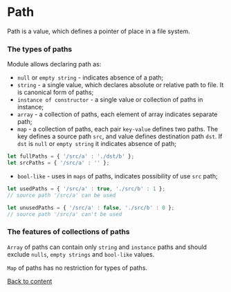 # Path

Path is a value, which defines a pointer of place in a file system.

### The types of paths

Module allows declaring path as:

- `null` or `empty string` - indicates absence of a path;
- `string` - a single value, which declares absolute or relative path to file. It is canonical form of paths;
- `instance of constructor` - a single value or collection of paths in instance;
- `array` - a collection of paths, each element of array indicates separate path;
- `map` - a collection of paths, each pair `key-value` defines two paths. The key defines a source path `src`, and value defines destination path `dst`. If `dst` is `null` or `empty string` it indicates absence of path;

```js
let fullPaths = { '/src/a' : './dst/b' };
let srcPaths = { '/src/a' : '' };
```

- `bool-like` - uses in `maps` of paths, indicates possibility of use `src` path;

```js
let usedPaths = { '/src/a' : true, './src/b' : 1 };
// source path '/src/a' can be used

let unusedPaths = { '/src/a' : false, './src/b' : 0 };
// source path '/src/a' can't be used
```

### The features of collections of paths

`Array` of paths can contain only `string` and `instance` paths and should exclude `nulls`, `empty strings` and `bool-like` values.

`Map` of paths has no restriction for types of paths.

[Back to content](../README.md#Concepts)
